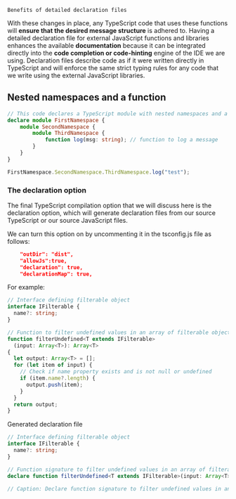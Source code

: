 
`Benefits of detailed declaration files`

With these changes in place, any TypeScript code that uses these functions will **ensure that the desired message structure** is adhered to. Having a detailed declaration file for external JavaScript functions and libraries enhances the available **documentation** because it can be integrated directly into the **code completion or code-hinting** engine of the IDE we are using. Declaration files describe code as if it were written directly in TypeScript and will enforce the same strict typing rules for any code that we write using the external JavaScript libraries.

## Nested namespaces and a function

```ts
// This code declares a TypeScript module with nested namespaces and a function
declare module FirstNamespace {
    module SecondNamespace {
        module ThirdNamespace {
            function log(msg: string); // function to log a message
        }
    }
}

FirstNamespace.SecondNamespace.ThirdNamespace.log("test");
```

### The declaration option

The final TypeScript compilation option that we will discuss here is the declaration option, which will generate declaration files from our source TypeScript or our source JavaScript files.

We can turn this option on by uncommenting it in the tsconfig.js file as follows:

```json
    "outDir": "dist",  
    "allowJs":true,
    "declaration": true,   
    "declarationMap": true,
```    

For example:

```ts
// Interface defining filterable object
interface IFilterable {
  name?: string;
}

// Function to filter undefined values in an array of filterable objects
function filterUndefined<T extends IFilterable>
  (input: Array<T>): Array<T> 
{
  let output: Array<T> = [];
  for (let item of input) {
    // Check if name property exists and is not null or undefined
    if (item.name?.length) {
      output.push(item);
    }
  }
  return output;
}
```

Generated declaration file

```ts
// Interface defining filterable object
interface IFilterable {
  name?: string;
}

// Function signature to filter undefined values in an array of filterable objects
declare function filterUndefined<T extends IFilterable>(input: Array<T>): Array<T>;

// Caption: Declare function signature to filter undefined values in an array of filterable objects based on name property.

```
